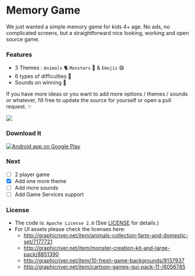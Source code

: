 # Memory Game

We just wanted a simple memory game for kids 4+ age. No ads, no complicated screens, but a straightforward nice looking, working and open source game.

### Features

- 3 Themes : `Animals` :cat2: `Monsters` :octopus: & `Emojis` :smile:  
- 6 types of difficulties :star2:
- Sounds on winning :musical_note:

If you have more ideas or you want to add more options / themes / sounds or whatever, fill free to update the source for yourself or open a pull request. :sparkles:

<img src="http://www.sromku.com/static/img/pregnancy_memorygame_preview.png"/>

### Download It

<a href="https://play.google.com/store/apps/details?id=com.snatik.matches">
  <img alt="Android app on Google Play" src="https://developer.android.com/images/brand/en_app_rgb_wo_45.png" />
</a>

### Next

- [ ] 2 player game
- [x] Add one more theme
- [ ] Add more sounds
- [ ] Add Game Services support 

### License

- The code is: `Apache License 2.0` (See [LICENSE](./LICENSE.md) for details.)
- For UI assets please check the licenses here:
	- http://graphicriver.net/item/animals-collection-farm-and-domestic-set/7177721
	- http://graphicriver.net/item/monster-creation-kit-and-large-pack/8851390
	- http://graphicriver.net/item/10-fresh-game-backgrounds/9137937
	- http://graphicriver.net/item/cartoon-games-gui-pack-11-/6056785


